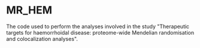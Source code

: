 # MR_HEM
The code used to perform the analyses involved in the study "Therapeutic targets for haemorrhoidal disease: proteome-wide Mendelian randomisation and colocalization analyses".
